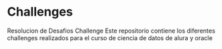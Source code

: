 # Challenges
Resolucion de Desafios Challenge
Este repositorio contiene los diferentes challenges realizados para el curso de ciencia de datos de alura y oracle
